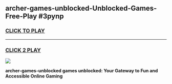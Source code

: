 
## archer-games-unblocked-Unblocked-Games-Free-Play #3pynp
<h3>
<a href="https://us.freeplayer.one?title=archer-games-unblocked&ref=9M">CLICK TO PLAY</a></h3>
<hr>

<h3>
<a href="https://us.freeplayer.one?title=archer-games-unblocked&ref=9M">CLICK 2 PLAY</a>
  
</h3>

<a href="https://us.freeplayer.one?title=archer-games-unblocked&ref=9M"><img src="https://clearcache.store/games.png"></a>


**archer-games-unblocked games unblocked: Your Gateway to Fun and Accessible Online Gaming**
